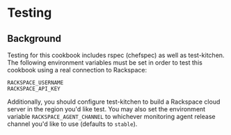 # Testing

## Background

Testing for this cookbook includes rspec (chefspec) as well as test-kitchen. The following environment variables must be set in order to test this cookbook using a real connection to Rackspace:

```
RACKSPACE_USERNAME
RACKSPACE_API_KEY
```

Additionally, you should configure test-kitchen to build a Rackspace cloud server in the region you'd like test. You may also set the environment variable `RACKSPACE_AGENT_CHANNEL` to whichever monitoring agent release channel you'd like to use (defaults to `stable`).
